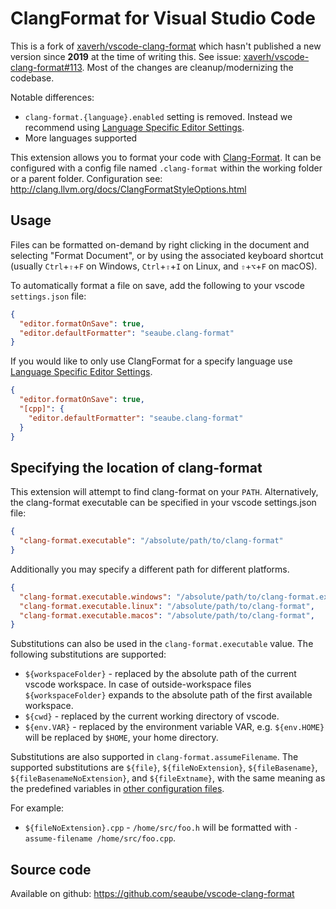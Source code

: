 # ClangFormat for Visual Studio Code

This is a fork of [xaverh/vscode-clang-format](https://github.com/xaverh/vscode-clang-format) which hasn't published a new version since **2019** at the time of writing this. See issue: [xaverh/vscode-clang-format#113](https://github.com/xaverh/vscode-clang-format/issues/113). Most of the changes are cleanup/modernizing the codebase.

Notable differences:

* `clang-format.{language}.enabled` setting is removed. Instead we recommend using [Language Specific Editor Settings](https://code.visualstudio.com/docs/getstarted/settings#_language-specific-editor-settings).
* More languages supported

This extension allows you to format your code with [Clang-Format](http://clang.llvm.org/docs/ClangFormat.html). It can be configured with a config file named `.clang-format` within the working folder or a parent folder. Configuration see: <http://clang.llvm.org/docs/ClangFormatStyleOptions.html>

## Usage

Files can be formatted on-demand by right clicking in the document and selecting "Format Document", or by using the associated keyboard shortcut (usually `Ctrl`+`⇧`+`F` on Windows, `Ctrl`+`⇧`+`I` on Linux, and `⇧`+`⌥`+`F` on macOS).

To automatically format a file on save, add the following to your
vscode `settings.json` file:

```json
{
  "editor.formatOnSave": true,
  "editor.defaultFormatter": "seaube.clang-format"
}
```

If you would like to only use ClangFormat for a specify language use [Language Specific Editor Settings](https://code.visualstudio.com/docs/getstarted/settings#_language-specific-editor-settings).

```json
{
  "editor.formatOnSave": true,
  "[cpp]": {
    "editor.defaultFormatter": "seaube.clang-format"
  }
}
```

## Specifying the location of clang-format

This extension will attempt to find clang-format on your `PATH`. Alternatively, the clang-format executable can be specified in your vscode settings.json file:

```json
{
  "clang-format.executable": "/absolute/path/to/clang-format"
}
```

Additionally you may specify a different path for different platforms.

```json
{
  "clang-format.executable.windows": "/absolute/path/to/clang-format.exe",
  "clang-format.executable.linux": "/absolute/path/to/clang-format",
  "clang-format.executable.macos": "/absolute/path/to/clang-format",
}
```

Substitutions can also be used in the `clang-format.executable` value.
The following substitutions are supported:

* `${workspaceFolder}` - replaced by the absolute path of the current vscode workspace. In case of outside-workspace files `${workspaceFolder}` expands to the absolute path of the first available workspace.
* `${cwd}` - replaced by the current working directory of vscode.
* `${env.VAR}` - replaced by the environment variable VAR, e.g. `${env.HOME}` will be replaced by `$HOME`, your home directory.

Substitutions are also supported in `clang-format.assumeFilename`. The supported
substitutions are `${file}`, `${fileNoExtension}`, `${fileBasename}`,
`${fileBasenameNoExtension}`, and `${fileExtname}`, with the same meaning as the
predefined variables in [other configuration files](https://code.visualstudio.com/docs/editor/variables-reference).

For example:

- `${fileNoExtension}.cpp` - `/home/src/foo.h` will be formatted with
  `-assume-filename /home/src/foo.cpp`.

## Source code

Available on github: <https://github.com/seaube/vscode-clang-format>
